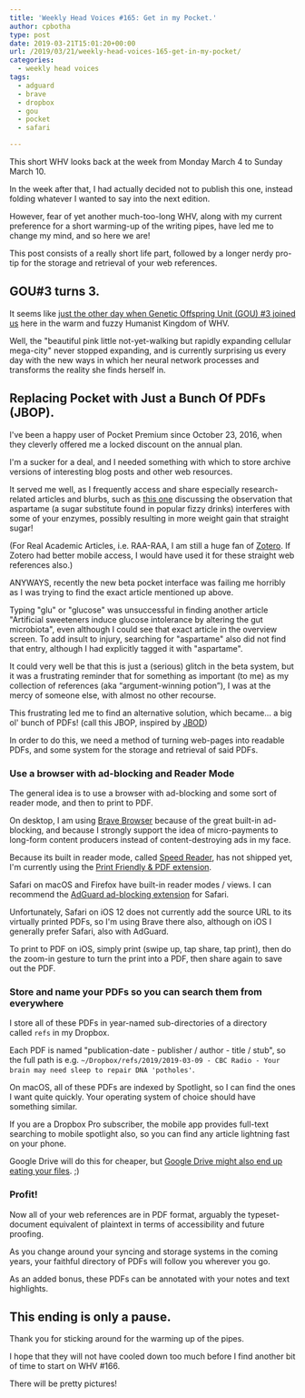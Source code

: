 ```yaml
---
title: 'Weekly Head Voices #165: Get in my Pocket.'
author: cpbotha
type: post
date: 2019-03-21T15:01:20+00:00
url: /2019/03/21/weekly-head-voices-165-get-in-my-pocket/
categories:
  - weekly head voices
tags:
  - adguard
  - brave
  - dropbox
  - gou
  - pocket
  - safari

---
```


This short WHV looks back at the week from Monday March 4 to Sunday March 10.

In the week after that, I had actually decided not to publish this one,
instead folding whatever I wanted to say into the next edition.

However, fear of yet another much-too-long WHV, along with my current
preference for a short warming-up of the writing pipes, have led me to change
my mind, and so here we are!

This post consists of a really short life part, followed by a longer nerdy
pro-tip for the storage and retrieval of your web references.

## GOU#3 turns 3.

It seems like [just the other day when Genetic Offspring Unit (GOU) #3 joined
us][1] here in the warm and fuzzy Humanist Kingdom of WHV.

Well, the "beautiful pink little not-yet-walking but rapidly expanding
cellular mega-city" never stopped expanding, and is currently surprising us
every day with the new ways in which her neural network processes and
transforms the reality she finds herself in.

## Replacing Pocket with Just a Bunch Of PDFs (JBOP).

I've been a happy user of Pocket Premium since October 23, 2016, when they
cleverly offered me a locked discount on the annual plan.

I'm a sucker for a deal, and I needed something with which to store archive
versions of interesting blog posts and other web resources.

It served me well, as I frequently access and share especially
research-related articles and blurbs, such as [this one][2] discussing the
observation that aspartame (a sugar substitute found in popular fizzy drinks)
interferes with some of your enzymes, possibly resulting in more weight gain
that straight sugar!

(For Real Academic Articles, i.e. RAA-RAA, I am still a huge fan
of [Zotero][3]. If Zotero had better mobile access, I would have used it for
these straight web references also.)

ANYWAYS, recently the new beta pocket interface was failing me horribly as I
was trying to find the exact article mentioned up above.

Typing "glu" or "glucose" was unsuccessful in finding another article
"Artificial sweeteners induce glucose intolerance by altering the gut
microbiota", even although I could see that exact article in the overview
screen. To add insult to injury, searching for "aspartame" also did not find
that entry, although I had explicitly tagged it with "aspartame".

It could very well be that this is just a (serious) glitch in the beta system,
but it was a frustrating reminder that for something as important (to me) as
my collection of references (aka &#8220;argument-winning potion&#8221;), I was
at the mercy of someone else, with almost no other recourse.

This frustrating led me to find an alternative solution, which became... a big
ol' bunch of PDFs! (call this JBOP, inspired by [JBOD][4])

In order to do this, we need a method of turning web-pages into readable PDFs,
and some system for the storage and retrieval of said PDFs.

### Use a browser with ad-blocking and Reader Mode

The general idea is to use a browser with ad-blocking and some sort of reader
mode, and then to print to PDF.

On desktop, I am using&nbsp;[Brave Browser][5]&nbsp;because of the great
built-in ad-blocking, and because I strongly support the idea of
micro-payments to long-form content producers instead of content-destroying
ads in my face.

Because its built in reader mode, called&nbsp;[Speed Reader][6], has not
shipped yet, I'm currently using the&nbsp;[Print Friendly & PDF extension][7].

Safari on macOS and Firefox have built-in reader modes / views. I can
recommend the&nbsp;[AdGuard ad-blocking extension][8]&nbsp;for Safari.

Unfortunately, Safari on iOS 12 does not currently add the source URL to its
virtually printed PDFs, so I'm using Brave there also, although on iOS I
generally prefer Safari, also with AdGuard.

To print to PDF on iOS, simply print (swipe up, tap share, tap print), then do
the zoom-in gesture to turn the print into a PDF, then share again to save out
the PDF.

### Store and name your PDFs so you can search them from everywhere

I store all of these PDFs in year-named sub-directories of a directory
called&nbsp;`refs`&nbsp;in my Dropbox.

Each PDF is named "publication-date - publisher / author - title / stub", so
the full path is e.g.&nbsp;`~/Dropbox/refs/2019/2019-03-09 - CBC Radio - Your
brain may need sleep to repair DNA 'potholes'`.

On macOS, all of these PDFs are indexed by Spotlight, so I can find the ones I
want quite quickly. Your operating system of choice should have something
similar.

If you are a Dropbox Pro subscriber, the mobile app provides full-text
searching to mobile spotlight also, so you can find any article lightning fast
on your phone.

Google Drive will do this for cheaper, but [Google Drive might also end up
eating your files][9]. ;)

### Profit!

Now all of your web references are in PDF format, arguably the
typeset-document equivalent of plaintext in terms of accessibility and future
proofing.

As you change around your syncing and storage systems in the coming years,
your faithful directory of PDFs will follow you wherever you go.

As an added bonus, these PDFs can be annotated with your notes and text
highlights.

## This ending is only a pause.

Thank you for sticking around for the warming up of the pipes.

I hope that they will not have cooled down too much before I find another bit
of time to start on WHV #166.

There will be pretty pictures!

 [1]: /2016/05/05/weekly-head-voices-106-ch-ch-ch-ch-changes/
 [2]: https://www.sciencedaily.com/releases/2016/11/161122193100.htm
 [3]: https://www.zotero.org
 [4]: https://en.wikipedia.org/wiki/Non-RAID_drive_architectures
 [5]: https://brave.com
 [6]: https://brave.com/speed-reader/
 [7]: https://chrome.google.com/webstore/detail/print-friendly-pdf/ohlencieiipommannpdfcmfdpjjmeolj
 [8]: https://adguard.com/en/adguard-browser-extension/safari/overview.html
 [9]: /2019/03/09/weekly-head-voices-164-its-what-future-you-would-want/#my-big-and-stupid-misstep-into-google-drive
